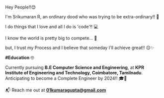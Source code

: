 Hey People!!😊 

I'm Srikumaran R, an ordinary dood who was trying to be extra-ordinary!! 🌈

I do things that I love and all I do is 'code'!! 💻

I know the world is pretty big to compete... 🥲

but, I trust my Process and I believe that someday I'll achieve great!! 😌✨

**#Education** 🤓

Currently pursuing **B.E Computer Science and Engineering**, at **KPR Institute of Engineering and Technology, Coimbatore, Tamilnadu**. Anticipating to become a Complete Engineer by 2024!! 🎓💫

📬 Reach me out at **01kumaragupta@gmail.com**
